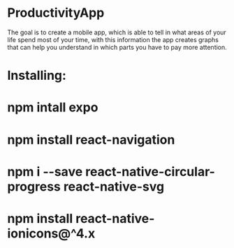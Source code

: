 # ProductivityApp

The goal is to create a mobile app, which is able to tell in what areas of your life spend most of your time, with this information the app creates graphs
that can help you understand in which parts you have to pay more attention.

# Installing:
# npm intall expo
# npm install react-navigation
# npm i --save react-native-circular-progress react-native-svg
# npm install react-native-ionicons@^4.x
